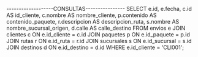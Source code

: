 -------------------CONSULTAS----------------
SELECT 
    e.id,
    e.fecha,
    c.id AS id_cliente,
    c.nombre AS nombre_cliente,
    p.contenido AS contenido_paquete,
    r.descripcion AS descripcion_ruta,
    s.nombre AS nombre_sucursal_origen,
    d.calle AS calle_destino
FROM 
    envios e
    JOIN clientes c ON e.id_cliente = c.id
    JOIN paquetes p ON e.id_paquete = p.id
    JOIN rutas r ON e.id_ruta = r.id
    JOIN sucursales s ON e.id_sucursal = s.id
    JOIN destinos d ON e.id_destino = d.id
WHERE 
    e.id_cliente = 'CLI001';